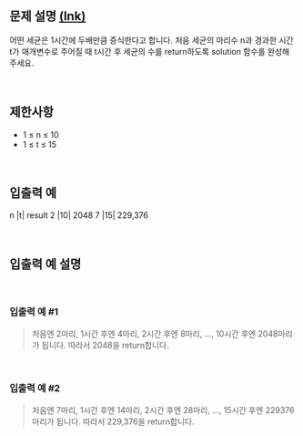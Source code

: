 ## 문제 설명 [(lnk)](https://school.programmers.co.kr/learn/courses/30/lessons/120910?language=javascript)

어떤 세균은 1시간에 두배만큼 증식한다고 합니다. 처음 세균의 마리수 n과 경과한 시간 t가 매개변수로 주어질 때 t시간 후 세균의 수를 return하도록 solution 함수를 완성해주세요.

<br>

## 제한사항

- 1 ≤ n ≤ 10
- 1 ≤ t ≤ 15

<br>

## 입출력 예

n |t| result
2 |10| 2048
7 |15| 229,376

<br>

## 입출력 예 설명

<br>

### 입출력 예 #1

> 처음엔 2마리, 1시간 후엔 4마리, 2시간 후엔 8마리, ..., 10시간 후엔 2048마리가 됩니다. 따라서 2048을 return합니다.

<br>

### 입출력 예 #2

> 처음엔 7마리, 1시간 후엔 14마리, 2시간 후엔 28마리, ..., 15시간 후엔 229376마리가 됩니다. 따라서 229,376을 return합니다.
